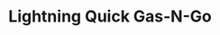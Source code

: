 ---
title: "Lightning Quick Gas-N-Go"
url: /sturgis/lightning-quick-gas-n-go-m-66/
shop: convenience
---